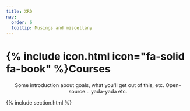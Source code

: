 ```yaml
---
title: XRD
nav:
  order: 6
  tooltip: Musings and miscellany
---
```


# {% include icon.html icon="fa-solid fa-book" %}Courses

<div style="text-align: center;">
Some introduction about goals, what you'll get out of this, etc. Open-source... yada-yada etc.
</div>

{% include section.html %}
